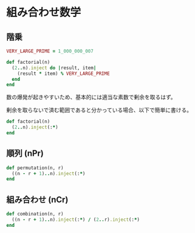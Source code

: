# 組み合わせ数学

## 階乗
```ruby
VERY_LARGE_PRIME = 1_000_000_007

def factorial(n)
  (2..n).inject do |result, item|
    (result * item) % VERY_LARGE_PRIME
  end
end
```

数の爆発が起きやすいため、基本的には適当な素数で剰余を取るはず。

剰余を取らないで済む範囲であると分かっている場合、以下で簡単に書ける。

```ruby
def factorial(n)
  (2..n).inject(:*)
end
```

## 順列 (nPr)

```ruby
def permutation(n, r)
  ((n - r + 1)..n).inject(:*)
end
```

## 組み合わせ (nCr)

```ruby
def combination(n, r)
  ((n - r + 1)..n).inject(:*) / (2..r).inject(:*)
end
```
